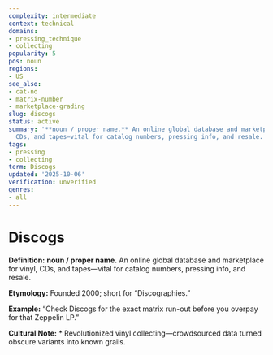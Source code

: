 ```yaml
---
complexity: intermediate
context: technical
domains:
- pressing_technique
- collecting
popularity: 5
pos: noun
regions:
- US
see_also:
- cat-no
- matrix-number
- marketplace-grading
slug: discogs
status: active
summary: '**noun / proper name.** An online global database and marketplace for vinyl,
  CDs, and tapes—vital for catalog numbers, pressing info, and resale.'
tags:
- pressing
- collecting
term: Discogs
updated: '2025-10-06'
verification: unverified
genres:
- all
---
```


# Discogs

**Definition:** **noun / proper name.** An online global database and marketplace for vinyl, CDs, and tapes—vital for catalog numbers, pressing info, and resale.

**Etymology:** Founded 2000; short for “Discographies.”

**Example:** “Check Discogs for the exact matrix run-out before you overpay for that Zeppelin LP.”

**Cultural Note:** * Revolutionized vinyl collecting—crowdsourced data turned obscure variants into known grails.

